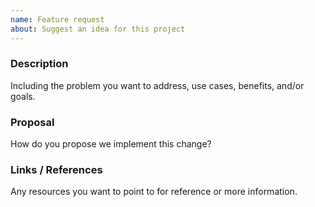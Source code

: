 ```yaml
---
name: Feature request
about: Suggest an idea for this project
---
```


<!--

Have you read Formidable's Code of Conduct? By filing an Issue, you are expected to comply with it, including treating everyone with respect: https://github.com/FormidableLabs/spectacle/blob/master/CONTRIBUTING.md#contributor-covenant-code-of-conduct

-->

### Description

Including the problem you want to address, use cases, benefits, and/or goals.

### Proposal

How do you propose we implement this change?

### Links / References

Any resources you want to point to for reference or more information.
